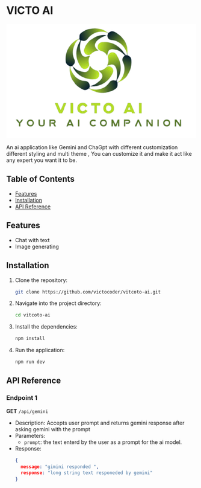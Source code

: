 # VICTO AI

![Project Logo](./public/logo.png)

An ai application like Gemini and ChaGpt with different customization different styling and multi theme , You can customize it and make it  act like any expert you want it to be.

## Table of Contents

- [Features](#features)
- [Installation](#installation)
- [API Reference](#api-reference)

## Features

- Chat with text
- Image generating


## Installation

1. Clone the repository:
   ```bash
   git clone https://github.com/victocoder/vitcoto-ai.git
   ```
2. Navigate into the project directory:
   ```bash
   cd vitcoto-ai
   ```
3. Install the dependencies:
   ```bash
   npm install
   ```
4. Run the application:
   ```bash
   npm run dev
   ```

## API Reference

### Endpoint 1

**GET** `/api/gemini`

- Description: Accepts user prompt and returns gemini response after asking gemini with the prompt
- Parameters: 
  - `prompt`: the text enterd by the user as a prompt for the ai model.
- Response: 
  ```json
  {
    message: "gimini responded ",
    response: "long string text responeded by gemini"
  }
  ```